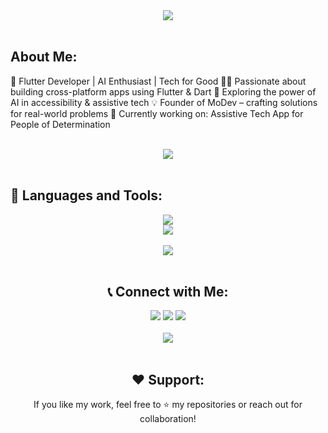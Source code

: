 <div align="center">
    <img src="https://readme-typing-svg.herokuapp.com/?font=Righteous&size=35&center=true&vCenter=true&width=500&height=70&duration=4000&lines=Hi+There!+👋;+I'm+Mohammad+Awd!;+Welcome!;" />
</div>

<br>

## About Me:
🚀 Flutter Developer | AI Enthusiast | Tech for Good
👨‍💻 Passionate about building cross-platform apps using Flutter & Dart
🧠 Exploring the power of AI in accessibility & assistive tech
💡 Founder of MoDev – crafting solutions for real-world problems
🎯 Currently working on: Assistive Tech App for People of Determination


<br>
<div align="center">
    <img src="https://user-images.githubusercontent.com/73097560/115834477-dbab4500-a447-11eb-908a-139a6edaec5c.gif" />
</div>
<br>

## 🚀 Languages and Tools:

<div align="center">
    <img src="https://skillicons.dev/icons?i=cpp,dart" />

<div align="center">
    <img src="https://skillicons.dev/icons?i=flutter,firebase,androidstudio,vscode,figma,postman,github" />
</div>



<br>
<div align="center">
    <img src="https://user-images.githubusercontent.com/73097560/115834477-dbab4500-a447-11eb-908a-139a6edaec5c.gif" />
</div>
<br>



## 📞 Connect with Me:

<div align="center">
    <a href="www.linkedin.com/in/
mohammad-awd-3m
" alt="LinkedIn">
        <img src="https://img.shields.io/badge/-LinkedIn-blue?style=for-the-badge&logo=linkedin" /></a>
    <a href="https://wa.me/201288128468" alt="WhatsApp">
        <img src="https://img.shields.io/badge/-WhatsApp-25D366?style=for-the-badge&logo=whatsapp&logoColor=white" /></a>
    <a href="mailto:mahometawad@gmail.com" alt="Gmail">
        <img src="https://img.shields.io/badge/-Gmail-D14836?style=for-the-badge&logo=gmail&logoColor=white" /></a>
</div>

<br>

<div align="center">
    <img src="https://readme-typing-svg.herokuapp.com?font=Righteous&size=25&center=true&vCenter=true&width=500&lines=Always+Learning!;Striving+for+Excellence!;Coding+with+Passion!;Let's+Connect+%F0%9F%91%8D" />
</div>

<br>

## ❤ Support:
If you like my work, feel free to ⭐ my repositories or reach out for collaboration!

